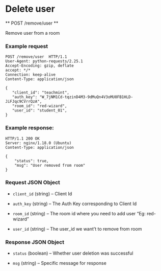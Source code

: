 # Delete user

** POST /remove/user **

Remove user from a room

### Example request

```http
POST /remove/user  HTTP/1.1
User-Agent: python-requests/2.25.1
Accept-Encoding: gzip, deflate
accept: */*
Connection: keep-alive
Content-Type: application/json

{
   "client_id": "teachmint",
   "auth_key": "W_7jNM1Cd-tqzinD4M3-9dMuQn4V3oMU0FB1HLD-JiFJqc9CVrrQzA",
   "room_id": "red-wizard",
   "user_id": "student_01",
}
```

### Example response:

```http
HTTP/1.1 200 OK
Server: nginx/1.18.0 (Ubuntu)
Content-Type: application/json

{
    "status": true,
    "msg": "User removed from room"
}
```

### Request JSON Object

- `client_id` (string) – Client Id

- `auth_key` (string) – The Auth Key corresponding to Client Id

- `room_id` (string) – The room id where you need to add user “Eg: red-wizard”

- `user_id` (string) – The user_id we want’t to remove from room

### Response JSON Object

- `status` (boolean) – Whether user deletion was successful

- `msg` (string) – Specific message for response

